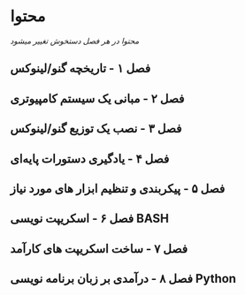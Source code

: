 # محتوا

*محتوا در هر فصل دستخوش تغییر میشود*

## فصل ۱ - تاریخچه گنو/لینوکس

## فصل ۲ - مبانی یک سیستم کامپیوتری

## فصل ۳ - نصب یک توزیع گنو/لینوکس

## فصل ۴ - یادگیری دستورات پایه‌ای

## فصل ۵ - پیکربندی و تنظیم ابزار های مورد نیاز

## فصل ۶ - اسکریپت نویسی BASH

## فصل ۷ - ساخت اسکریپت های کارآمد

## فصل ۸ - درآمدی بر زبان برنامه نویسی Python
